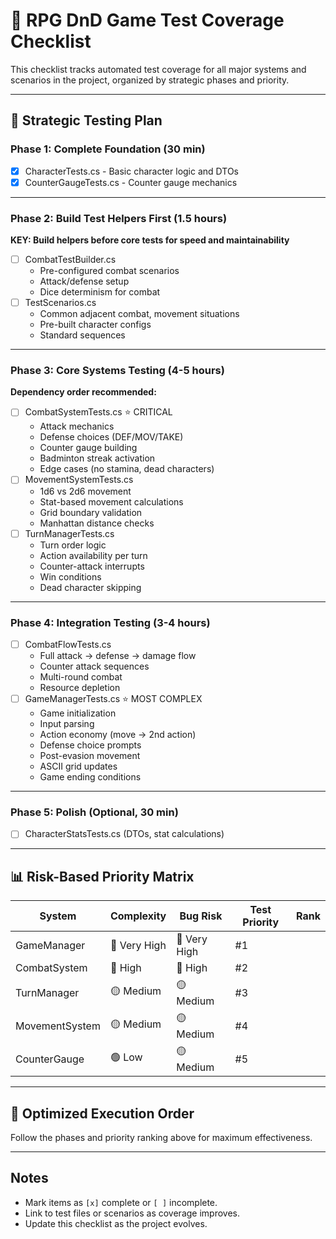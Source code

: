 # 🧪 RPG DnD Game Test Coverage Checklist

This checklist tracks automated test coverage for all major systems and scenarios in the project, organized by strategic phases and priority.

---

## 🎯 Strategic Testing Plan

### **Phase 1: Complete Foundation (30 min)**
- [x] CharacterTests.cs - Basic character logic and DTOs
- [x] CounterGaugeTests.cs - Counter gauge mechanics

---

### **Phase 2: Build Test Helpers First (1.5 hours)**
**KEY: Build helpers before core tests for speed and maintainability**
- [ ] CombatTestBuilder.cs
  - Pre-configured combat scenarios
  - Attack/defense setup
  - Dice determinism for combat
- [ ] TestScenarios.cs
  - Common adjacent combat, movement situations
  - Pre-built character configs
  - Standard sequences

---

### **Phase 3: Core Systems Testing (4-5 hours)**
**Dependency order recommended:**
- [ ] CombatSystemTests.cs ⭐ CRITICAL
  - Attack mechanics
  - Defense choices (DEF/MOV/TAKE)
  - Counter gauge building
  - Badminton streak activation
  - Edge cases (no stamina, dead characters)
- [ ] MovementSystemTests.cs
  - 1d6 vs 2d6 movement
  - Stat-based movement calculations
  - Grid boundary validation
  - Manhattan distance checks
- [ ] TurnManagerTests.cs
  - Turn order logic
  - Action availability per turn
  - Counter-attack interrupts
  - Win conditions
  - Dead character skipping

---

### **Phase 4: Integration Testing (3-4 hours)**
- [ ] CombatFlowTests.cs
  - Full attack → defense → damage flow
  - Counter attack sequences
  - Multi-round combat
  - Resource depletion
- [ ] GameManagerTests.cs ⭐ MOST COMPLEX
  - Game initialization
  - Input parsing
  - Action economy (move → 2nd action)
  - Defense choice prompts
  - Post-evasion movement
  - ASCII grid updates
  - Game ending conditions

---

### **Phase 5: Polish (Optional, 30 min)**
- [ ] CharacterStatsTests.cs (DTOs, stat calculations)

---

## 📊 Risk-Based Priority Matrix

| System          | Complexity | Bug Risk | Test Priority | Rank |
|-----------------|------------|----------|--------------|------|
| GameManager     | 🔴 Very High | 🔴 Very High | #1         |
| CombatSystem    | 🔴 High      | 🔴 High     | #2         |
| TurnManager     | 🟡 Medium    | 🟡 Medium   | #3         |
| MovementSystem  | 🟡 Medium    | 🟡 Medium   | #4         |
| CounterGauge    | 🟢 Low       | 🟡 Medium   | #5         |

---

## 🚀 Optimized Execution Order
Follow the phases and priority ranking above for maximum effectiveness.

---

## Notes
- Mark items as `[x]` complete or `[ ]` incomplete.
- Link to test files or scenarios as coverage improves.
- Update this checklist as the project evolves.
